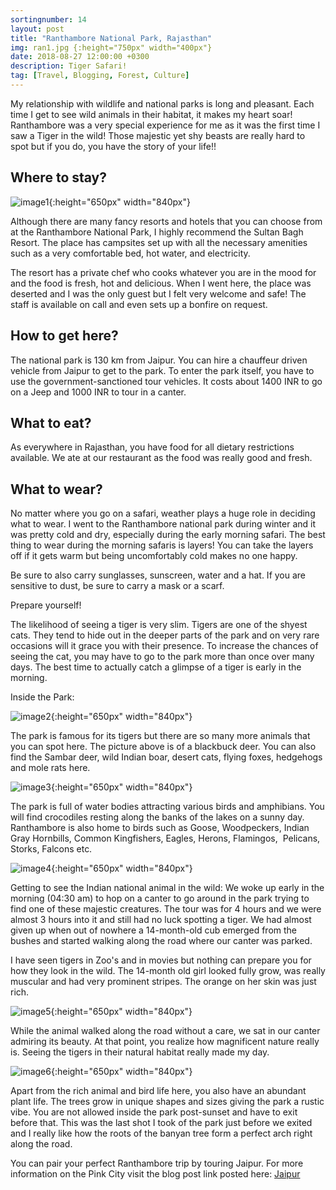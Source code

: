 ```yaml
---
sortingnumber: 14
layout: post
title: "Ranthambore National Park, Rajasthan"
img: ran1.jpg {:height="750px" width="400px"}
date: 2018-08-27 12:00:00 +0300
description: Tiger Safari!
tag: [Travel, Blogging, Forest, Culture]
---
```


My relationship with wildlife and national parks is long and pleasant. Each time I get to see wild animals in their habitat, it makes my heart soar! Ranthambore was a very special experience for me as it was the first time I saw a Tiger in the wild! Those majestic yet shy beasts are really hard to spot but if you do, you have the story of your life!!

## Where to stay?

![image1]({{site.baseurl}}/assets/img/ran2.jpg){:height="650px" width="840px"}

Although there are many fancy resorts and hotels that you can choose from at the Ranthambore National Park, I highly recommend the Sultan Bagh Resort. The place has campsites set up with all the necessary amenities such as a very comfortable bed, hot water, and electricity.

The resort has a private chef who cooks whatever you are in the mood for and the food is fresh, hot and delicious. When I went here, the place was deserted and I was the only guest but I felt very welcome and safe! The staff is available on call and even sets up a bonfire on request.

## How to get here?
The national park is 130 km from Jaipur. You can hire a chauffeur driven vehicle from Jaipur to get to the park. To enter the park itself, you have to use the government-sanctioned tour vehicles. It costs about 1400 INR to go on a Jeep and 1000 INR to tour in a canter.

## What to eat?
As everywhere in Rajasthan, you have food for all dietary restrictions available. We ate at our restaurant as the food was really good and fresh.

## What to wear?
No matter where you go on a safari, weather plays a huge role in deciding what to wear. I went to the Ranthambore national park during winter and it was pretty cold and dry, especially during the early morning safari. The best thing to wear during the morning safaris is layers! You can take the layers off if it gets warm but being uncomfortably cold makes no one happy.

Be sure to also carry sunglasses, sunscreen, water and a hat. If you are sensitive to dust, be sure to carry a mask or a scarf.

Prepare yourself!

The likelihood of seeing a tiger is very slim. Tigers are one of the shyest cats. They tend to hide out in the deeper parts of the park and on very rare occasions will it grace you with their presence. To increase the chances of seeing the cat, you may have to go to the park more than once over many days. The best time to actually catch a glimpse of a tiger is early in the morning.

Inside the Park:

![image2]({{site.baseurl}}/assets/img/ran3.jpg){:height="650px" width="840px"}

The park is famous for its tigers but there are so many more animals that you can spot here. The picture above is of a blackbuck deer. You can also find the Sambar deer, wild Indian boar, desert cats, flying foxes, hedgehogs and mole rats here.

![image3]({{site.baseurl}}/assets/img/ran4.jpg){:height="650px" width="840px"}

The park is full of water bodies attracting various birds and amphibians. You will find crocodiles resting along the banks of the lakes on a sunny day. Ranthambore is also home to birds such as Goose, Woodpeckers, Indian Gray Hornbills, Common Kingfishers, Eagles, Herons, Flamingos,  Pelicans, Storks, Falcons etc.

![image4]({{site.baseurl}}/assets/img/ran5.jpg){:height="650px" width="840px"}

Getting to see the Indian national animal in the wild:
We woke up early in the morning (04:30 am) to hop on a canter to go around in the park trying to find one of these majestic creatures. The tour was for 4 hours and we were almost 3 hours into it and still had no luck spotting a tiger. We had almost given up when out of nowhere a 14-month-old cub emerged from the bushes and started walking along the road where our canter was parked.

I have seen tigers in Zoo's and in movies but nothing can prepare you for how they look in the wild. The 14-month old girl looked fully grow, was really muscular and had very prominent stripes. The orange on her skin was just rich.

![image5]({{site.baseurl}}/assets/img/ran6.jpg){:height="650px" width="840px"}

While the animal walked along the road without a care, we sat in our canter admiring its beauty. At that point, you realize how magnificent nature really is. Seeing the tigers in their natural habitat really made my day.

![image6]({{site.baseurl}}/assets/img/ran7.jpg){:height="650px" width="840px"}

Apart from the rich animal and bird life here, you also have an abundant plant life. The trees grow in unique shapes and sizes giving the park a rustic vibe. You are not allowed inside the park post-sunset and have to exit before that. This was the last shot I took of the park just before we exited and I really like how the roots of the banyan tree form a perfect arch right along the road.

You can pair your perfect Ranthambore trip by touring Jaipur. For more information on the Pink City visit the blog post link posted here: <a href="http://theduckingtraveller.com/Jaipur/">Jaipur</a> 
